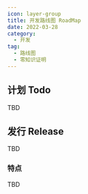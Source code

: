 ```yaml
---
icon: layer-group
title: 开发路线图 RoadMap
date: 2022-03-28
category:
  - 开发 
tag:
  - 路线图
  - 零知识证明
---
```


## 计划 Todo
TBD

## 发行 Release
TBD

### 特点
TBD
